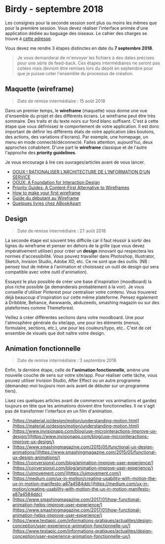 # Birdy - septembre 2018

Les consignes pour la seconde session sont plus ou moins les mêmes que pour la première session. Vous devez réaliser l'interface animée d'une application dédiée au baguage des oiseaux. Le cahier des charges se trouve à [cette adresse](https://github.com/hepl-rsv/Birdy).

Vous devez me rendre 3 étapes distinctes en date du **7 septembre 2018**. 

> Je vous demanderai de m'envoyer les fichiers à des dates précises pour une série de feed-back. Ces étapes intermédiaires ne seront pas cotées mais devront être remises lors du dépôt en septembre pour que je puisse coter l'ensemble du processus de création.

## Maquette (wireframe)
> Date de remise intermédiaire : 15 août 2018 

Dans un premier temps, le **wireframe** (maquette) vous donne une vue d'ensemble du projet et des différents écrans. Le wireframe peut être très sommaire. Des traits et du texte noirs sur fond blanc suffisent. C'est à cette étape que vous définissez le comportement de votre application. Il est donc important de définir les différents états de votre application (des boutons, des actions, des variations d'écrans). Par exemple, une homepage, un menu en mode connecté/déconnecté. Faites attention, aujourd'hui, deux approches cohabitent. D'une part le **wireframe** classique et de l'autre l'approche des **priority guidelines**.

Je vous encourage à lire ces ouvrages/articles avant de vous lancer.

* [OOUX ! RATIONALISER L’ARCHITECTURE DE L’INFORMATION D’UN SERVICE](http://www.usabilis.com/ooux-methode-ux-architecture-de-l-information/)
* [OOUX: A Foundation for Interaction Design](https://alistapart.com/article/ooux-a-foundation-for-interaction-design)
* [Priority Guides: A Content-First Alternative to Wireframes](https://alistapart.com/article/priority-guides-a-content-first-alternative-to-wireframes)
* [How to make your first wireframe](https://www.invisionapp.com/blog/how-to-wireframe/)
* [Guide du débutant au Wireframe](https://webdesign.tutsplus.com/fr/articles/a-beginners-guide-to-wireframing--webdesign-7399)
* [Quelques livres chez ABookApart](https://abookapart.com/collections/responsive-design)

## Design
> Date de remise intermédiaire : 27 août 2018 

La seconde étape est souvent très difficile car il faut réussir à sortir des lignes du wireframe et penser en dehors de la grille (que vous devez impérativement utiliser) pour créer un **design** innovant qui respectera les normes d'accessibilité. Vous pouvez travailler dans Photoshop, Illustrator, Sketch, Invision Studio, Adobe XD, etc. Ce ne sont que des outils. (NB : pensez tout de même à l'animation et choisissez un outil de design qui sera compatible avec votre outil d'animation).

Essayez le plus possible de créer une base d'inspiration (moodboard) la plus riche possible (je demanderais probablement à la voir). Je vous conseille d'utiliser Pinterest pour centraliser votre contenu. Vous trouverez déjà beaucoup d'inspiration sur cette même plateforme. Pensez également à Dribbble, Behance, Awwwards, abduzeedo, smashing magazin ou sur des plateformes comme Themeforest. 

Veillez à créer différentes sections dans votre moodboard. Une pour l'atmosphère générale du site/app, une pour les éléments (menus, formulaire, sections, etc.), une pour les couleurs/typo, etc.. C'est de cet ensemble de visuels que doit naître votre design.

## Animation fonctionnelle
> Date de remise intermédiaire : 3 septembre 2018 

Enfin, la dernière étape, celle de **l'animation fonctionnelle**, amène une nouvelle couche de sens sur votre site/app. Pour réaliser cette tâche, vous pouvez utiliser Invision Studio, After Effect ou un autre programme (demandez-moi toujours mon avis avant de débuter sur un programme tiers).

Lisez ces quelques articles avant de commencer vos animations et gardez toujours en tête que les animations doivent être fonctionnelles. Il ne s'agit pas de transformer l'interface en un film d'animation.

* [https://material.io/design/motion/understanding-motion.html](https://material.io/design/motion/understanding-motion.html)
* [https://www.invisionapp.com/blog/use-microinteractions-improve-ux-design/](https://www.invisionapp.com/blog/use-microinteractions-improve-ux-design/)
* [https://www.smashingmagazine.com/2015/05/functional-ux-design-animations/](https://www.smashingmagazine.com/2015/05/functional-ux-design-animations/)
* [https://conversionxl.com/blog/animation-improve-user-experience/](https://conversionxl.com/blog/animation-improve-user-experience/)
* [https://uimovement.com/](https://uimovement.com/)
* [https://medium.com/ux-in-motion/creating-usability-with-motion-the-ux-in-motion-manifesto-a87a4584ddc](https://medium.com/ux-in-motion/creating-usability-with-motion-the-ux-in-motion-manifesto-a87a4584ddc)
* [https://www.smashingmagazine.com/2017/01/how-functional-animation-helps-improve-user-experience/](https://www.smashingmagazine.com/2017/01/how-functional-animation-helps-improve-user-experience/)
* [https://www.testapic.com/informations-pratiques/actualites/design-conception/user-experience-animation-fonctionnelle-ux/](https://www.testapic.com/informations-pratiques/actualites/design-conception/user-experience-animation-fonctionnelle-ux/)



